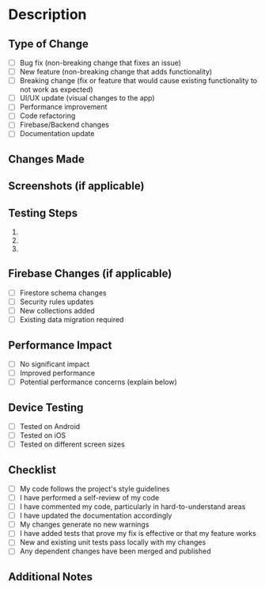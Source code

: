 # Description

## Type of Change
- [ ] Bug fix (non-breaking change that fixes an issue)
- [ ] New feature (non-breaking change that adds functionality)
- [ ] Breaking change (fix or feature that would cause existing functionality to not work as expected)
- [ ] UI/UX update (visual changes to the app)
- [ ] Performance improvement
- [ ] Code refactoring
- [ ] Firebase/Backend changes
- [ ] Documentation update

## Changes Made
<!-- Describe your changes in detail -->

## Screenshots (if applicable)
<!-- Add screenshots to help explain your changes -->

## Testing Steps
1. <!-- Step 1 -->
2. <!-- Step 2 -->
3. <!-- Step 3 -->

## Firebase Changes (if applicable)
- [ ] Firestore schema changes
- [ ] Security rules updates
- [ ] New collections added
- [ ] Existing data migration required

## Performance Impact
- [ ] No significant impact
- [ ] Improved performance
- [ ] Potential performance concerns (explain below)

## Device Testing
- [ ] Tested on Android
- [ ] Tested on iOS
- [ ] Tested on different screen sizes

## Checklist
- [ ] My code follows the project's style guidelines
- [ ] I have performed a self-review of my code
- [ ] I have commented my code, particularly in hard-to-understand areas
- [ ] I have updated the documentation accordingly
- [ ] My changes generate no new warnings
- [ ] I have added tests that prove my fix is effective or that my feature works
- [ ] New and existing unit tests pass locally with my changes
- [ ] Any dependent changes have been merged and published

## Additional Notes
<!-- Add any additional information that would be helpful for reviewers --> 